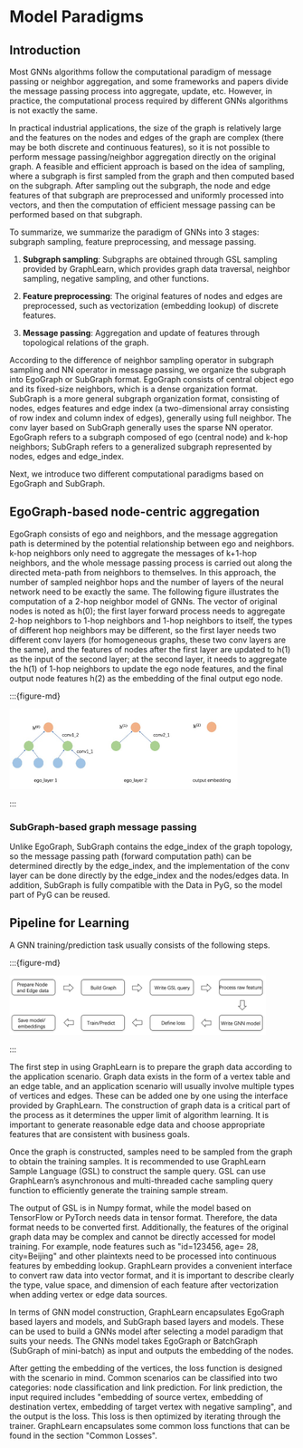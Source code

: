 # Model Paradigms

## Introduction
Most GNNs algorithms follow the computational paradigm of message passing or neighbor aggregation, and some frameworks and papers divide the message passing process into aggregate, update, etc. However, in practice, the computational process required by different GNNs algorithms is not exactly the same.

In practical industrial applications, the size of the graph is relatively large and the features on the nodes and edges of the graph are complex (there may be both discrete and continuous features), so it is not possible to perform message passing/neighbor aggregation directly on the original graph. A feasible and efficient approach is based on the idea of sampling, where a subgraph is first sampled from the graph and then computed based on the subgraph. After sampling out the subgraph, the node and edge features of that subgraph are preprocessed and uniformly processed into vectors, and then the computation of efficient message passing can be performed based on that subgraph.

To summarize, we summarize the paradigm of GNNs into 3 stages: subgraph sampling, feature preprocessing, and message passing.

1. **Subgraph sampling**: Subgraphs are obtained through GSL sampling provided by GraphLearn, which provides graph data traversal, neighbor sampling, negative sampling, and other functions.

2. **Feature preprocessing**: The original features of nodes and edges are preprocessed, such as vectorization (embedding lookup) of discrete features.

3. **Message passing**: Aggregation and update of features through topological relations of the graph.

According to the difference of neighbor sampling operator in subgraph sampling and NN operator in message passing, we organize the subgraph into EgoGraph or SubGraph format. EgoGraph consists of central object ego and its fixed-size neighbors, which is a dense organization format. SubGraph is a more general subgraph organization format, consisting of nodes, edges features and edge index (a two-dimensional array consisting of row index and column index of edges), generally using full neighbor. The conv layer based on SubGraph generally uses the sparse NN operator. EgoGraph refers to a subgraph composed of ego (central node) and k-hop neighbors; SubGraph refers to a generalized subgraph represented by nodes, edges and edge_index.

Next, we introduce two different computational paradigms based on EgoGraph and SubGraph.

## EgoGraph-based node-centric aggregation
EgoGraph consists of ego and neighbors, and the message aggregation path is determined by the potential relationship between ego and neighbors. k-hop neighbors only need to aggregate the messages of k+1-hop neighbors, and the whole message passing process is carried out along the directed meta-path from neighbors to themselves. In this approach, the number of sampled neighbor hops and the number of layers of the neural network need to be exactly the same. The following figure illustrates the computation of a 2-hop neighbor model of GNNs. The vector of original nodes is noted as h(0); the first layer forward process needs to aggregate 2-hop neighbors to 1-hop neighbors and 1-hop neighbors to itself, the types of different hop neighbors may be different, so the first layer needs two different conv layers (for homogeneous graphs, these two conv layers are the same), and the features of nodes after the first layer are updated to h(1) as the input of the second layer; at the second layer, it needs to aggregate the h(1) of 1-hop neighbors to update the ego node features, and the final output node features h(2) as the embedding of the final output ego node.

:::{figure-md}

<img src="../../images/../docs/images/egolayer.png"
     alt="egograph."
     width="80%">

:::

### SubGraph-based graph message passing
Unlike EgoGraph, SubGraph contains the edge_index of the graph topology, so the message passing path (forward computation path) can be determined directly by the edge_index, and the implementation of the conv layer can be done directly by the edge_index and the nodes/edges data. In addition, SubGraph is fully compatible with the Data in PyG, so the model part of PyG can be reused.

## Pipeline for Learning

A GNN training/prediction task usually consists of the following steps.

:::{figure-md}

<img src="../../images/../docs/images/gle_pipeline.png"
     alt="egograph."
     width="90%">

:::

The first step in using GraphLearn is to prepare the graph data according to the application scenario. Graph data exists in the form of a vertex table and an edge table, and an application scenario will usually involve multiple types of vertices and edges. These can be added one by one using the interface provided by GraphLearn. The construction of graph data is a critical part of the process as it determines the upper limit of algorithm learning. It is important to generate reasonable edge data and choose appropriate features that are consistent with business goals.

Once the graph is constructed, samples need to be sampled from the graph to obtain the training samples. It is recommended to use GraphLearn Sample Language (GSL) to construct the sample query. GSL can use GraphLearn’s asynchronous and multi-threaded cache sampling query function to efficiently generate the training sample stream.

The output of GSL is in Numpy format, while the model based on TensorFlow or PyTorch needs data in tensor format. Therefore, the data format needs to be converted first. Additionally, the features of the original graph data may be complex and cannot be directly accessed for model training. For example, node features such as "id=123456, age= 28, city=Beijing" and other plaintexts need to be processed into continuous features by embedding lookup. GraphLearn provides a convenient interface to convert raw data into vector format, and it is important to describe clearly the type, value space, and dimension of each feature after vectorization when adding vertex or edge data sources.

In terms of GNN model construction, GraphLearn encapsulates EgoGraph based layers and models, and SubGraph based layers and models. These can be used to build a GNNs model after selecting a model paradigm that suits your needs. The GNNs model takes EgoGraph or BatchGraph (SubGraph of mini-batch) as input and outputs the embedding of the nodes.

After getting the embedding of the vertices, the loss function is designed with the scenario in mind. Common scenarios can be classified into two categories: node classification and link prediction. For link prediction, the input required includes "embedding of source vertex, embedding of destination vertex, embedding of target vertex with negative sampling", and the output is the loss. This loss is then optimized by iterating through the trainer. GraphLearn encapsulates some common loss functions that can be found in the section "Common Losses".
